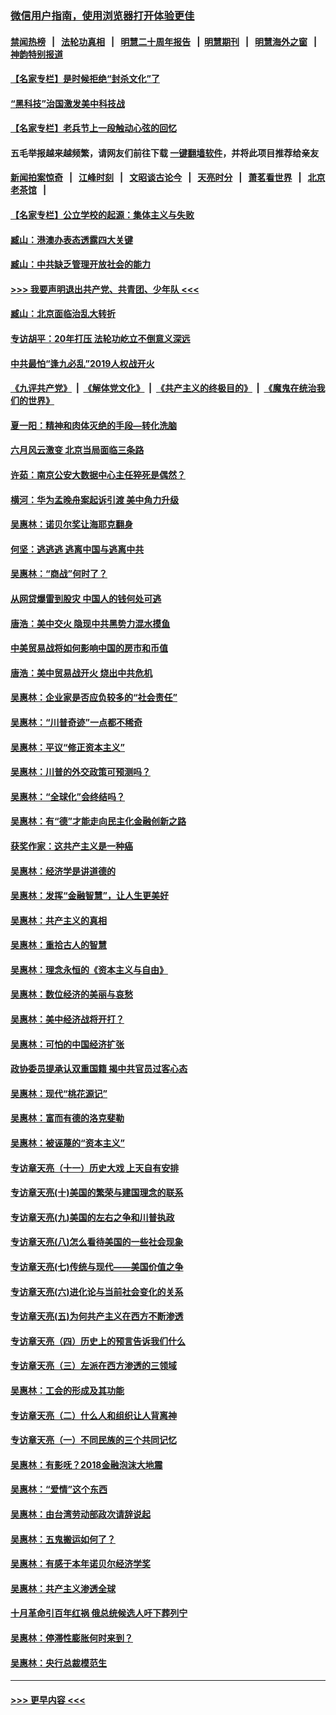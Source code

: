 ### [微信用户指南，使用浏览器打开体验更佳](https://github.com/gfw-breaker/banned-news1/blob/master/indexes/wechat-guide.md?t=0)
#### [禁闻热榜](热点新闻.md?t=0)  &nbsp;&nbsp;|&nbsp;&nbsp; [法轮功真相](https://github.com/gfw-breaker/truth/blob/master/README.md?t=0) &nbsp;&nbsp;|&nbsp;&nbsp; [明慧二十周年报告](https://github.com/gfw-breaker/mh-reports/blob/master/README.md?t=0) &nbsp;&nbsp;|&nbsp;&nbsp;[明慧期刊](https://github.com/gfw-breaker/mh-qikan) &nbsp;&nbsp;|&nbsp;&nbsp; [明慧海外之窗](https://github.com/gfw-breaker/mh-news/blob/master/README.md?t=0) &nbsp;&nbsp;|&nbsp;&nbsp; [神韵特别报道](https://github.com/gfw-breaker/mh-news/blob/master/shenyun.md?t=0)
#### [【名家专栏】是时候拒绝“封杀文化”了](../pages/nsc423/n11814093.md?t=02091402) 
#### [“黑科技”治国激发美中科技战](../pages/nsc423/n11638056.md?t=02091402) 
#### [【名家专栏】老兵节上一段触动心弦的回忆](../pages/nsc423/n11646016.md?t=02091402) 
#### 五毛举报越来越频繁，请网友们前往下载 [一键翻墙软件](https://github.com/gfw-breaker/ssr-accounts)，并将此项目推荐给亲友
#### [新闻拍案惊奇](https://github.com/gfw-breaker/banned-news1/blob/master/pages/link4.md) &nbsp;&nbsp;|&nbsp;&nbsp; [江峰时刻](https://github.com/gfw-breaker/banned-news1/blob/master/pages/link4.md) &nbsp;&nbsp;|&nbsp;&nbsp; [文昭谈古论今](https://github.com/gfw-breaker/banned-news1/blob/master/pages/link4.md) &nbsp;&nbsp;|&nbsp;&nbsp; [天亮时分](https://github.com/gfw-breaker/banned-news1/blob/master/pages/link4.md) &nbsp;&nbsp;|&nbsp;&nbsp; [萧茗看世界](https://github.com/gfw-breaker/banned-news1/blob/master/pages/link4.md) &nbsp;&nbsp;|&nbsp;&nbsp; [北京老茶馆](https://github.com/gfw-breaker/banned-news1/blob/master/pages/link4.md) &nbsp;&nbsp;|&nbsp;&nbsp; 
#### [【名家专栏】公立学校的起源：集体主义与失败](../pages/nsc423/n11601833.md?t=02091402) 
#### [臧山：港澳办表态透露四大关键](../pages/nsc423/n11421628.md?t=02091402) 
#### [臧山：中共缺乏管理开放社会的能力](../pages/nsc423/n11407457.md?t=02091402) 
#### [>>> 我要声明退出共产党、共青团、少年队 <<<](https://github.com/begood0513/goodnews/blob/master/quit/letter.md) 
#### [臧山：北京面临治乱大转折](../pages/nsc423/n11406895.md?t=02091402) 
#### [专访胡平：20年打压 法轮功屹立不倒意义深远](../pages/nsc423/n11398800.md?t=02091402) 
#### [中共最怕“逢九必乱”2019人权战开火](../pages/nsc423/n11385248.md?t=02091402) 
#### [《九评共产党》](https://github.com/begood0513/9ping.md/blob/master/README.md) &nbsp;|&nbsp; [《解体党文化》](../../../../jtdwh.md/blob/master/README.md)  &nbsp;|&nbsp; [《共产主义的终极目的》](../../../../gczydzjmd.md/blob/master/README.md) &nbsp;|&nbsp; [《魔鬼在统治我们的世界》](../../../../mgztzwmdsj.md/blob/master/README.md) 
#### [夏一阳：精神和肉体灭绝的手段—转化洗脑](../pages/nsc423/n11368250.md?t=02091402) 
#### [六月风云激变 北京当局面临三条路](../pages/nsc423/n11313668.md?t=02091402) 
#### [许茹：南京公安大数据中心主任猝死是偶然？](../pages/nsc423/n11064744.md?t=02091402) 
#### [横河：华为孟晚舟案起诉引渡 美中角力升级](../pages/nsc423/n11027230.md?t=02091402) 
#### [吴惠林：诺贝尔奖让海耶克翻身](../pages/nsc423/n10890049.md?t=02091402) 
#### [何坚：逃逃逃 逃离中国与逃离中共](../pages/nsc423/n10592891.md?t=02091402) 
#### [吴惠林：“商战”何时了？](../pages/nsc423/n10573558.md?t=02091402) 
#### [从网贷爆雷到股灾 中国人的钱何处可逃](../pages/nsc423/n10572800.md?t=02091402) 
#### [唐浩：美中交火 隐现中共黑势力混水摸鱼](../pages/nsc423/n10544040.md?t=02091402) 
#### [中美贸易战将如何影响中国的房市和币值](../pages/nsc423/n10543697.md?t=02091402) 
#### [唐浩：美中贸易战开火 烧出中共危机](../pages/nsc423/n10540126.md?t=02091402) 
#### [吴惠林：企业家是否应负较多的“社会责任”](../pages/nsc423/n10535022.md?t=02091402) 
#### [吴惠林：“川普奇迹”一点都不稀奇](../pages/nsc423/n10512808.md?t=02091402) 
#### [吴惠林：平议“修正资本主义”](../pages/nsc423/n10495724.md?t=02091402) 
#### [吴惠林：川普的外交政策可预测吗？](../pages/nsc423/n10462387.md?t=02091402) 
#### [吴惠林：“全球化”会终结吗？](../pages/nsc423/n10452838.md?t=02091402) 
#### [吴惠林：有“德”才能走向民主化金融创新之路](../pages/nsc423/n10432292.md?t=02091402) 
#### [获奖作家：这共产主义是一种癌](../pages/nsc423/n10431541.md?t=02091402) 
#### [吴惠林：经济学是讲道德的](../pages/nsc423/n10398014.md?t=02091402) 
#### [吴惠林：发挥“金融智慧”，让人生更美好](../pages/nsc423/n10375019.md?t=02091402) 
#### [吴惠林：共产主义的真相](../pages/nsc423/n10351394.md?t=02091402) 
#### [吴惠林：重拾古人的智慧](../pages/nsc423/n10337691.md?t=02091402) 
#### [吴惠林：理念永恒的《资本主义与自由》](../pages/nsc423/n10316274.md?t=02091402) 
#### [吴惠林：数位经济的美丽与哀愁](../pages/nsc423/n10292946.md?t=02091402) 
#### [吴惠林：美中经济战将开打？](../pages/nsc423/n10258825.md?t=02091402) 
#### [吴惠林：可怕的中国经济扩张](../pages/nsc423/n10219147.md?t=02091402) 
#### [政协委员提承认双重国籍 揭中共官员过客心态](../pages/nsc423/n10208809.md?t=02091402) 
#### [吴惠林：现代“桃花源记”](../pages/nsc423/n10185234.md?t=02091402) 
#### [吴惠林：富而有德的洛克斐勒](../pages/nsc423/n10142264.md?t=02091402) 
#### [吴惠林：被诬蔑的“资本主义”](../pages/nsc423/n10124816.md?t=02091402) 
#### [专访章天亮（十一）历史大戏 上天自有安排](../pages/nsc423/n10094905.md?t=02091402) 
#### [专访章天亮(十)美国的繁荣与建国理念的联系](../pages/nsc423/n10094899.md?t=02091402) 
#### [专访章天亮(九)美国的左右之争和川普执政](../pages/nsc423/n10094889.md?t=02091402) 
#### [专访章天亮(八)怎么看待美国的一些社会现象](../pages/nsc423/n10094857.md?t=02091402) 
#### [专访章天亮(七)传统与现代——美国价值之争](../pages/nsc423/n10093140.md?t=02091402) 
#### [专访章天亮(六)进化论与当前社会变化的关系](../pages/nsc423/n10092036.md?t=02091402) 
#### [专访章天亮(五)为何共产主义在西方不断渗透](../pages/nsc423/n10083620.md?t=02091402) 
#### [专访章天亮（四）历史上的预言告诉我们什么](../pages/nsc423/n10083606.md?t=02091402) 
#### [专访章天亮（三）左派在西方渗透的三领域](../pages/nsc423/n10081115.md?t=02091402) 
#### [吴惠林：工会的形成及其功能](../pages/nsc423/n10080633.md?t=02091402) 
#### [专访章天亮（二）什么人和组织让人背离神](../pages/nsc423/n10076637.md?t=02091402) 
#### [专访章天亮（一）不同民族的三个共同记忆](../pages/nsc423/n10074188.md?t=02091402) 
#### [吴惠林：有影呒？2018金融泡沫大地震](../pages/nsc423/n10040534.md?t=02091402) 
#### [吴惠林：“爱情”这个东西](../pages/nsc423/n10019423.md?t=02091402) 
#### [吴惠林：由台湾劳动部政次请辞说起](../pages/nsc423/n9979679.md?t=02091402) 
#### [吴惠林：五鬼搬运如何了？](../pages/nsc423/n9925338.md?t=02091402) 
#### [吴惠林：有感于本年诺贝尔经济学奖](../pages/nsc423/n9871883.md?t=02091402) 
#### [吴惠林：共产主义渗透全球](../pages/nsc423/n9812748.md?t=02091402) 
#### [十月革命引百年红祸 俄总统候选人吁下葬列宁](../pages/nsc423/n9810182.md?t=02091402) 
#### [吴惠林：停滞性膨胀何时来到？](../pages/nsc423/n9764136.md?t=02091402) 
#### [吴惠林：央行总裁模范生](../pages/nsc423/n9728134.md?t=02091402) 

----
#### [ >>> 更早内容 <<< ](../indexes/nsc423-earlier.md)
